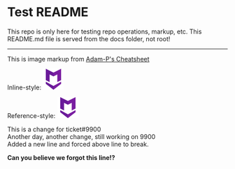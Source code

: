 # Test README

This repo is only here for testing repo operations, markup, etc.
This README.md file is served from the docs folder, not root!

---

This is image markup from [Adam-P's Cheatsheet](https://github.com/adam-p/markdown-here/wiki/Markdown-Cheatsheet)

Inline-style: 
![alt text](https://github.com/adam-p/markdown-here/raw/master/src/common/images/icon48.png "Logo Title Text 1")

Reference-style: 
![alt text][logo]

[logo]: https://github.com/adam-p/markdown-here/raw/master/src/common/images/icon48.png "Logo Title Text 2"

This is a change for ticket#9900  
Another day, another change, still working on 9900  
Added a new line and forced above line to break.

**Can you believe we forgot this line!?**

